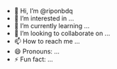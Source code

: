 - 👋 Hi, I’m @riponbdq
- 👀 I’m interested in ...
- 🌱 I’m currently learning ...
- 💞️ I’m looking to collaborate on ...
- 📫 How to reach me ...
- 😄 Pronouns: ...
- ⚡ Fun fact: ...

<!---
riponbdq/riponbdq is a ✨ special ✨ repository because its `README.md` (this file) appears on your GitHub profile.
You can click the Preview link to take a look at your changes.
--->
